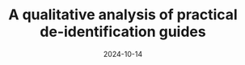 ---
title: "A qualitative analysis of practical de-identification guides"
date: 2024-10-14
venue: CCS '24
venueFullName: ACM Conference on Computer and Communications Security
submitStatus: 
authors: Wentao Guo, Aditya Kishore, Adam J. Aviv, and Michelle L. Mazurek
html: https://doi.org/10.1145/3658644.3690270
pdf: /publications/de-id-guides/A Qualitative Analysis of Practical De-identification Guides.pdf
reflection: 
supplement: https://osf.io/mz4p5/
code:
talk: 
slides: /publications/de-id-guides/Slides for A Qualitative Analysis of Practical De-identification Guides.pdf
poster: https://www.usenix.org/conference/soups2024/presentation/guo-poster
demo: 
tags:
- "topic: professionals"
---
